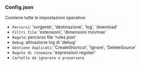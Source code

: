 ### Config.json

Contiene tutte le impostazioni operative:

 - `Percorsi`: 'sorgente', 'destinazione', 'log', 'download'
 - `Filtri file`: 'estensioni', 'dimensioni min/max'
 - `Regole`: percorso file 'rules.json'
 - `Debug`: attivazione log di 'debug'
 - `Gestione duplicati`: 'CreateShortcut', 'Ignore', 'DeleteSource'
 - `Regole di rinomina`: 'espressioni regolari'
 - `Cartelle da ignorare o preservare`
